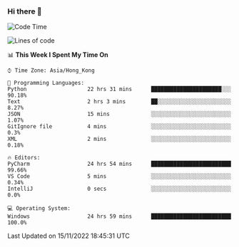 ### Hi there 👋

<!--
**RoiexLee/RoiexLee** is a ✨ _special_ ✨ repository because its `README.md` (this file) appears on your GitHub profile.

Here are some ideas to get you started:

- 🔭 I’m currently working on ...
- 🌱 I’m currently learning ...
- 👯 I’m looking to collaborate on ...
- 🤔 I’m looking for help with ...
- 💬 Ask me about ...
- 📫 How to reach me: ...
- 😄 Pronouns: ...
- ⚡ Fun fact: ...
-->

<!--START_SECTION:waka-->
![Code Time](http://img.shields.io/badge/Code%20Time-99%20hrs-blue)

![Lines of code](https://img.shields.io/badge/From%20Hello%20World%20I%27ve%20Written-3%20Thousand%20lines%20of%20code-blue)

📊 **This Week I Spent My Time On** 

```text
⌚︎ Time Zone: Asia/Hong_Kong

💬 Programming Languages: 
Python                   22 hrs 31 mins      ██████████████████████░░░   90.18% 
Text                     2 hrs 3 mins        ██░░░░░░░░░░░░░░░░░░░░░░░   8.27% 
JSON                     15 mins             ░░░░░░░░░░░░░░░░░░░░░░░░░   1.07% 
GitIgnore file           4 mins              ░░░░░░░░░░░░░░░░░░░░░░░░░   0.3% 
XML                      2 mins              ░░░░░░░░░░░░░░░░░░░░░░░░░   0.18%

🔥 Editors: 
PyCharm                  24 hrs 54 mins      █████████████████████████   99.66% 
VS Code                  5 mins              ░░░░░░░░░░░░░░░░░░░░░░░░░   0.34% 
IntelliJ                 0 secs              ░░░░░░░░░░░░░░░░░░░░░░░░░   0.0%

💻 Operating System: 
Windows                  24 hrs 59 mins      █████████████████████████   100.0%

```


 Last Updated on 15/11/2022 18:45:31 UTC
<!--END_SECTION:waka-->

